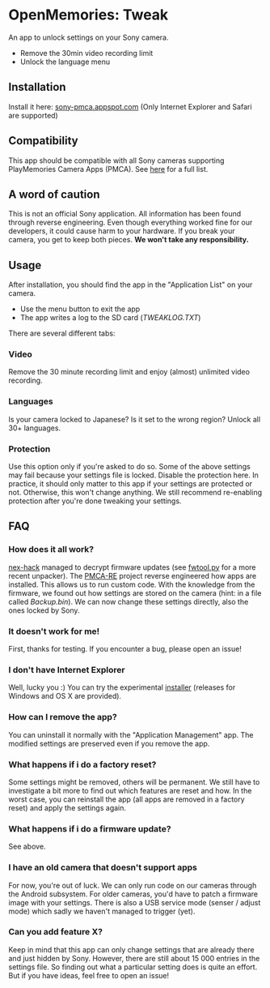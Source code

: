 # OpenMemories: Tweak
An app to unlock settings on your Sony camera.
* Remove the 30min video recording limit
* Unlock the language menu

## Installation
Install it here: [sony-pmca.appspot.com](https://sony-pmca.appspot.com/apps) (Only Internet Explorer and Safari are supported)

## Compatibility
This app should be compatible with all Sony cameras supporting PlayMemories Camera Apps (PMCA). See [here](https://github.com/ma1co/OpenMemories-Framework/blob/master/docs/Cameras.md) for a full list.

## A word of caution
This is not an official Sony application. All information has been found through reverse engineering. Even though everything worked fine for our developers, it could cause harm to your hardware. If you break your camera, you get to keep both pieces. **We won't take any responsibility.**

## Usage
After installation, you should find the app in the "Application List" on your camera.

* Use the menu button to exit the app
* The app writes a log to the SD card (*TWEAKLOG.TXT*)

There are several different tabs:

### Video
Remove the 30 minute recording limit and enjoy (almost) unlimited video recording.

### Languages
Is your camera locked to Japanese? Is it set to the wrong region? Unlock all 30+ languages.

### Protection
Use this option only if you're asked to do so. Some of the above settings may fail because your settings file is locked. Disable the protection here. In practice, it should only matter to this app if your settings are protected or not. Otherwise, this won't change anything. We still recommend re-enabling protection after you're done tweaking your settings.

## FAQ
### How does it all work?
[nex-hack](http://www.nex-hack.info/) managed to decrypt firmware updates (see [fwtool.py](https://github.com/ma1co/fwtool.py) for a more recent unpacker). The [PMCA-RE](https://github.com/ma1co/Sony-PMCA-RE) project reverse engineered how apps are installed. This allows us to run custom code. With the knowledge from the firmware, we found out how settings are stored on the camera (hint: in a file called *Backup.bin*). We can now change these settings directly, also the ones locked by Sony.

### It doesn't work for me!
First, thanks for testing. If you encounter a bug, please open an issue!

### I don't have Internet Explorer
Well, lucky you :) You can try the experimental [installer](https://github.com/ma1co/Sony-PMCA-RE#local-installer) (releases for Windows and OS X are provided).

### How can I remove the app?
You can uninstall it normally with the "Application Management" app. The modified settings are preserved even if you remove the app.

### What happens if i do a factory reset?
Some settings might be removed, others will be permanent. We still have to investigate a bit more to find out which features are reset and how. In the worst case, you can reinstall the app (all apps are removed in a factory reset) and apply the settings again.

### What happens if i do a firmware update?
See above.

### I have an old camera that doesn't support apps
For now, you're out of luck. We can only run code on our cameras through the Android subsystem. For older cameras, you'd have to patch a firmware image with your settings. There is also a USB service mode (senser / adjust mode) which sadly we haven't managed to trigger (yet).

### Can you add feature X?
Keep in mind that this app can only change settings that are already there and just hidden by Sony. However, there are still about 15 000 entries in the settings file. So finding out what a particular setting does is quite an effort. But if you have ideas, feel free to open an issue!
